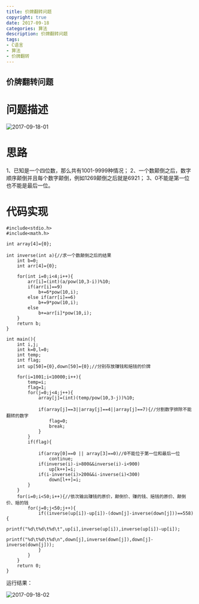 ```yaml
---
title: 价牌翻转问题
copyright: true
date: 2017-09-18
categories: 算法
description: 价牌翻转问题
tags:
- C语言
- 算法
- 价牌翻转
---
```


## 价牌翻转问题
<!--more-->

# 问题描述

![2017-09-18-01](http://ovefvi4g3.bkt.clouddn.com/2017-09-18-01-1.png)

# 思路

1、已知是一个四位数，那么共有1001-9999种情况；
2、一个数颠倒之后，数字顺序颠倒并且每个数字颠倒，例如1269颠倒之后就是6921；
3、0不能是第一位也不能是最后一位。

# 代码实现

```
#include<stdio.h>
#include<math.h>

int array[4]={0};

int inverse(int a){//求一个数颠倒之后的结果 
	int b=0;
	int arr[4]={0};
	
	for(int i=0;i<4;i++){
		arr[i]=(int)(a/pow(10,3-i))%10;
		if(arr[i]==9)
			b+=6*pow(10,i);
		else if(arr[i]==6)
			b+=9*pow(10,i);
		else
			b+=arr[i]*pow(10,i);
	}
	return b;
}

int main(){
	int i,j;
	int k=0,l=0;
	int temp;
	int flag;
	int up[50]={0},down[50]={0};//分别存放赚钱和赔钱的价牌
	
	for(i=1001;i<10000;i++){
		temp=i;
		flag=1;
		for(j=0;j<4;j++){
			array[j]=(int)(temp/pow(10,3-j))%10;
			
			if(array[j]==3||array[j]==4||array[j]==7){//分割数字排除不能翻转的数字
				flag=0;
				break;
			}	
		}
		if(flag){
			
			if(array[0]==0 || array[3]==0)//0不能位于第一位和最后一位 
				continue;
			if(inverse(i)-i>800&&inverse(i)-i<900)
				up[k++]=i;
			if(i-inverse(i)>200&&i-inverse(i)<300)
				down[l++]=i;
		}
	}
	for(i=0;i<50;i++){//依次输出赚钱的原价，颠倒价、赚的钱、赔钱的原价、颠倒价、赔的钱
		for(j=0;j<50;j++){
			if((inverse(up[i])-up[i])-(down[j]-inverse(down[j]))==558){	
				printf("%d\t%d\t%d\t",up[i],inverse(up[i]),inverse(up[i])-up[i]);
				printf("%d\t%d\t%d\n",down[j],inverse(down[j]),down[j]-inverse(down[j]));
			}
		}
	}
	return 0;
} 
```

运行结果：

![2017-09-18-02](http://ovefvi4g3.bkt.clouddn.com/2017-09-18-02-1.png)


